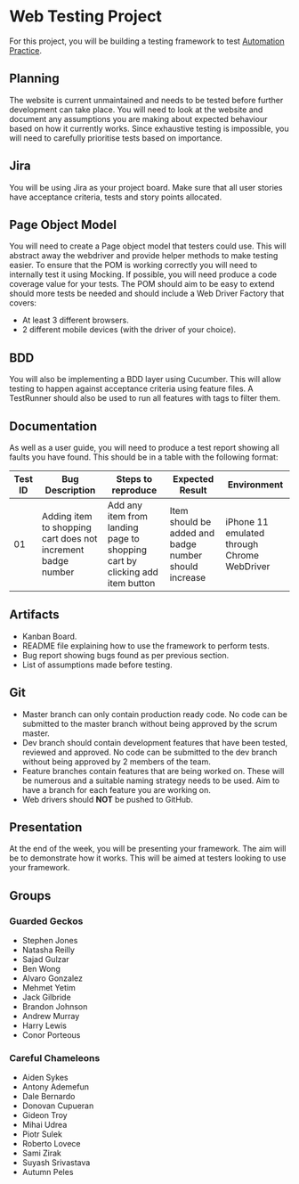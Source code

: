 # Web Testing Project
For this project, you will be building a testing framework to 
test [Automation Practice](http://automationpractice.com/index.php).

## Planning
The website is current unmaintained and needs to be tested before further development can take place. 
You will need to look at the website and document any assumptions you are making about expected 
behaviour based on how it currently works. Since exhaustive testing is impossible, you will need 
to carefully prioritise tests based on importance.

## Jira
You will be using Jira as your project board. Make sure that all user stories have acceptance criteria, 
tests and story points allocated.

## Page Object Model
You will need to create a Page object model that testers could use. 
This will abstract away the webdriver and provide helper methods to make testing easier. 
To ensure that the POM is working correctly you will need to internally test it using Mocking. 
If possible, you will need produce a code coverage value for your tests. 
The POM should aim to be easy to extend should more tests be needed and should include a Web Driver 
Factory that covers:

- At least 3 different browsers.
- 2 different mobile devices (with the driver of your choice).

## BDD
You will also be implementing a BDD layer using Cucumber. 
This will allow testing to happen against acceptance criteria using feature files. 
A TestRunner should also be used to run all features with tags to filter them.

## Documentation
As well as a user guide, you will need to produce a test report showing all faults you have found. 
This should be in a table with the following format:

| Test ID | Bug Description | Steps to reproduce | Expected Result | Environment |
|---------|-----------------|--------------------|-----------------|-------------|
| 01      |Adding item to shopping cart does not increment badge number | Add any item from landing page to shopping cart by clicking add item button | Item should be added and badge number should increase | iPhone 11 emulated through Chrome WebDriver 
## Artifacts 
- Kanban Board.
- README file explaining how to use the framework to perform tests.
- Bug report showing bugs found as per previous section.
- List of assumptions made before testing.

## Git
- Master branch can only contain production ready code. No code can be submitted to the master branch without being approved by the scrum master.
- Dev branch should contain development features that have been tested, reviewed and approved. No code can be submitted to the dev branch without being approved by 2 members of the team.
- Feature branches contain features that are being worked on. These will be numerous and a suitable naming strategy needs to be used. Aim to have a branch for each feature you are working on.
- Web drivers should **NOT** be pushed to GitHub.

## Presentation
At the end of the week, you will be presenting your framework. 
The aim will be to demonstrate how it works. This will be aimed at testers looking to use your framework.

## Groups
### Guarded Geckos
- Stephen Jones 
- Natasha Reilly
- Sajad Gulzar
- Ben Wong
- Alvaro Gonzalez
- Mehmet Yetim
- Jack Gilbride
- Brandon Johnson 
- Andrew Murray 
- Harry Lewis
- Conor Porteous

### Careful Chameleons
- Aiden Sykes
- Antony Ademefun
- Dale Bernardo
- Donovan Cupueran
- Gideon Troy
- Mihai Udrea
- Piotr Sulek
- Roberto Lovece
- Sami Zirak
- Suyash Srivastava
- Autumn Peles
